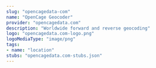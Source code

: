 ```yaml
---
slug: "opencagedata-com"
name: "OpenCage Geocoder"
provider: "opencagedata.com"
description: "Worldwide forward and reverse geocoding"
logo: "opencagedata.com-logo.png"
logoMediaType: "image/png"
tags:
- name: "location"
stubs: "opencagedata.com-stubs.json"
---
```

